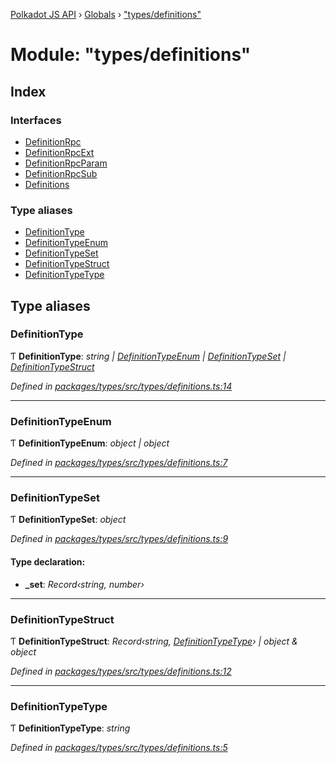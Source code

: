 [Polkadot JS API](../README.md) › [Globals](../globals.md) › ["types/definitions"](_types_definitions_.md)

# Module: "types/definitions"

## Index

### Interfaces

* [DefinitionRpc](../interfaces/_types_definitions_.definitionrpc.md)
* [DefinitionRpcExt](../interfaces/_types_definitions_.definitionrpcext.md)
* [DefinitionRpcParam](../interfaces/_types_definitions_.definitionrpcparam.md)
* [DefinitionRpcSub](../interfaces/_types_definitions_.definitionrpcsub.md)
* [Definitions](../interfaces/_types_definitions_.definitions.md)

### Type aliases

* [DefinitionType](_types_definitions_.md#definitiontype)
* [DefinitionTypeEnum](_types_definitions_.md#definitiontypeenum)
* [DefinitionTypeSet](_types_definitions_.md#definitiontypeset)
* [DefinitionTypeStruct](_types_definitions_.md#definitiontypestruct)
* [DefinitionTypeType](_types_definitions_.md#definitiontypetype)

## Type aliases

###  DefinitionType

Ƭ **DefinitionType**: *string | [DefinitionTypeEnum](_types_definitions_.md#definitiontypeenum) | [DefinitionTypeSet](_types_definitions_.md#definitiontypeset) | [DefinitionTypeStruct](_types_definitions_.md#definitiontypestruct)*

*Defined in [packages/types/src/types/definitions.ts:14](https://github.com/polkadot-js/api/blob/11e7b90918/packages/types/src/types/definitions.ts#L14)*

___

###  DefinitionTypeEnum

Ƭ **DefinitionTypeEnum**: *object | object*

*Defined in [packages/types/src/types/definitions.ts:7](https://github.com/polkadot-js/api/blob/11e7b90918/packages/types/src/types/definitions.ts#L7)*

___

###  DefinitionTypeSet

Ƭ **DefinitionTypeSet**: *object*

*Defined in [packages/types/src/types/definitions.ts:9](https://github.com/polkadot-js/api/blob/11e7b90918/packages/types/src/types/definitions.ts#L9)*

#### Type declaration:

* **_set**: *Record‹string, number›*

___

###  DefinitionTypeStruct

Ƭ **DefinitionTypeStruct**: *Record‹string, [DefinitionTypeType](_types_definitions_.md#definitiontypetype)› | object & object*

*Defined in [packages/types/src/types/definitions.ts:12](https://github.com/polkadot-js/api/blob/11e7b90918/packages/types/src/types/definitions.ts#L12)*

___

###  DefinitionTypeType

Ƭ **DefinitionTypeType**: *string*

*Defined in [packages/types/src/types/definitions.ts:5](https://github.com/polkadot-js/api/blob/11e7b90918/packages/types/src/types/definitions.ts#L5)*
